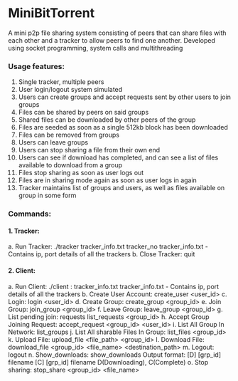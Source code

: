 # MiniBitTorrent

A mini p2p file sharing system consisting of peers that can share files with each other and a tracker to allow peers to find one another. 
Developed using socket programming, system calls and multithreading 


### Usage features:

1. Single tracker, multiple peers
2. User login/logout system simulated
3. Users can create groups and accept requests sent by other users to join groups
4. Files can be shared by peers on said groups
5. Shared files can be downloaded by other peers of the group
6. Files are seeded as soon as a single 512kb block has been downloaded
7. Files can be removed from groups
8. Users can leave groups
9. Users can stop sharing a file from their own end
10. Users can see if download has completed, and can see a list of files available to download from a group
11. Files stop sharing as soon as user logs out
12. Files are in sharing mode again as soon as user logs in again
13. Tracker maintains list of groups and users, as well as files available on group in some form

### Commands:

#### 1. Tracker:
  a. Run Tracker: ./tracker tracker_info.txt tracker_no tracker_info.txt - Contains ip, port details of all the trackers
  b. Close Tracker: quit
#### 2. Client:
  a. Run Client: ./client <IP>:<PORT> tracker_info.txt tracker_info.txt - Contains ip, port details of all the trackers
  b. Create User Account: create_user <user_id> <passwd>
  c. Login: login <user_id> <passwd>
  d. Create Group: create_group <group_id>
  e. Join Group: join_group <group_id>
  f. Leave Group: leave_group <group_id>
  g. List pending join: requests list_requests <group_id>
  h. Accept Group Joining Request: accept_request <group_id> <user_id>
  i. List All Group In Network: list_groups
  j. List All sharable Files In Group: list_files <group_id>
  k. Upload File: upload_file <file_path> <group_id>
  l. Download File: download_file <group_id> <file_name> <destination_path>
  m. Logout: logout
  n. Show_downloads: show_downloads
     Output format:
        [D] [grp_id] filename
        [C] [grp_id] filename
     D(Downloading), C(Complete)
  o. Stop sharing: stop_share <group_id> <file_name>
